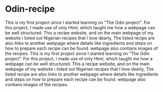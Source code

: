 # Odin-recipe
This is my first project since I started learning on "The Odin project". For this project, I made use  of only Html, which taught me how a webpage can be well structured. This a recipe website, and on the main webpage of my website i listed out Nigerian recipes that I love dearly, The listed recipe are also links to another webpage where details like ingredients and steps on how to prepare each recipe can be found. webpage also contians images of the recipes. This is my first project since I started learning on "The Odin project". For this project, I made use  of only Html, which taught me how a webpage can be well structured. This a recipe website, and on the main webpage of my website i listed out Nigerian recipes that I love dearly, The listed recipe are also links to another webpage where details like ingredients and steps on how to prepare each recipe can be found. webpage also contians images of the recipes. 
